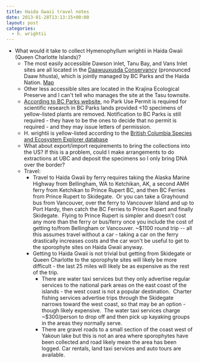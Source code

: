 ```yaml
---
title: Haida Gwaii travel notes
date: 2013-01-28T13:13:15+00:00
layout: post
categories:
  - h. wrightii
---
```

  * What would it take to collect Hymenophyllum wrightii in Haida Gwaii (Queen Charlotte Islands)?
      * The most easily accessible Dawson inlet, Tanu Bay, and Vans Inlet sites are all located in the [Daawuuxusda Conservancy][1] (pronounced Daaw hhusta), which is jointly managed by BC Parks and the Haida Nation. [Map][2]
      * Other less accessible sites are located in the Krajina Ecological Preserve and I can't tell who manages the site at the Tasu townsite.
      * [According to BC Parks website][3], no Park Use Permit is required for scientific research in BC Parks lands provided <10 specimens of yellow-listed plants are removed. Notification to BC Parks is still required - they have to be the ones to decide that no permit is required - and they may issue letters of permission.
      * H. wrightii is yellow-listed according to the [British Columbia Species and Ecosystem Explorer database][4]
      * What about export/import requirements to bring the collections into the US? If this is a problem, could I make arrangements to do extractions at UBC and deposit the specimens so I only bring DNA over the border?
      * Travel:
          * Travel to Haida Gwaii by ferry requires taking the Alaska Marine Highway from Bellingham, WA to Ketchikan, AK, a second AMH ferry from Ketchikan to Prince Rupert BC, and then BC Ferries from Prince Rupert to Skidegate.  Or you can take a Grayhound bus from Vancouver, over the ferry to Vancouver Island and up to Port Hardy, then catch the BC Ferries to Prince Rupert and finally Skidegate.  Flying to Prince Rupert is simpler and doesn't cost any more than the ferry or bus/ferry once you include the cost of getting to/from Bellingham or Vancouver. ~$1100 round trip -- all this assumes travel without a car - taking a car on the ferry drastically increases costs and the car won't be useful to get to the sporophyte sites on Haida Gwaii anyway.
          * Getting to Haida Gwaii is not trivial but getting from Skidegate or Queen Charlotte to the sporophyte sites will likely be more difficult - the last 25 miles will likely be as expensive as the rest of the trip.
              * There are water taxi services but they only advertise regular services to the national park areas on the east coast of the islands - the west coast is not a popular destination.  Charter fishing services advertise trips through the Skidegate narrows toward the west coast, so that may be an option - though likely expensive.  The water taxi services charge ~$300/person to drop off and then pick up kayaking groups in the areas they normally serve.
              * There are gravel roads to a small section of the coast west of Yakoun lake but this is not an area where sporophytes have been collected and road likely mean the area has been logged. Car rentals, land taxi services and auto tours are available.

[1]: http://www.env.gov.bc.ca/bcparks/explore/cnsrvncy/daawuuxusda/
[2]: http://www.env.gov.bc.ca/bcparks/explore/map.html
[3]: http://www.env.gov.bc.ca/bcparks/permits/pdfs/requirement_for_obtaining_research_permits.pdf
[4]: http://a100.gov.bc.ca/pub/eswp/reports.do?elcode=PPHYM010K0
